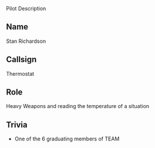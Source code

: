 Pilot Description
## Name
Stan Richardson

## Callsign
Thermostat

## Role
Heavy Weapons and reading the temperature of a situation 

## Trivia

* One of the 6 graduating members of TEAM
